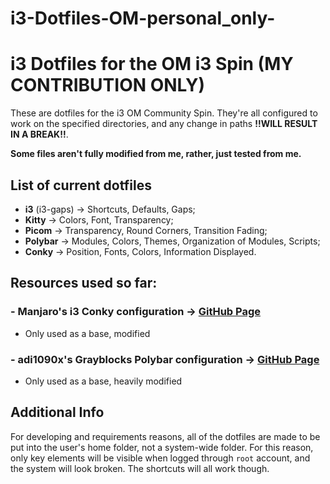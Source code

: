 # i3-Dotfiles-OM-personal_only-
# i3 Dotfiles for the OM i3 Spin (MY CONTRIBUTION ONLY)

These are dotfiles for the i3 OM Community Spin. They're all configured to work on the specified directories, and any change in paths **!!WILL RESULT IN A BREAK!!**.

**Some files aren't fully modified from me, rather, just tested from me.**

## List of current dotfiles
- **i3** (i3-gaps) -> Shortcuts, Defaults, Gaps;
- **Kitty** -> Colors, Font, Transparency;
- **Picom** -> Transparency, Round Corners, Transition Fading;
- **Polybar** -> Modules, Colors, Themes, Organization of Modules, Scripts;
- **Conky** -> Position, Fonts, Colors, Information Displayed.

## Resources used so far:
### - Manjaro's i3 Conky configuration -> [GitHub Page](https://github.com/oberon-manjaro/conkies/blob/master/config_i3/conky_maia)
- Only used as a base, modified
### - adi1090x's Grayblocks Polybar configuration -> [GitHub Page](https://github.com/adi1090x/polybar-themes?tab=readme-ov-file#grayblocks)
- Only used as a base, heavily modified

## Additional Info
For developing and requirements reasons, all of the dotfiles are made to be put into the user's home folder, not a system-wide folder. For this reason, only key elements will be visible when logged through ``root`` account, and the system will look broken. The shortcuts will all work though.
